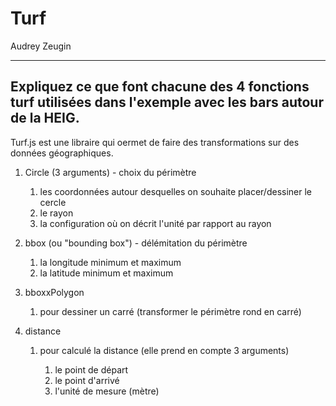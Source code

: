 # Turf

Audrey Zeugin

------

## Expliquez ce que font chacune des 4 fonctions turf utilisées dans l'exemple avec les bars autour de la HEIG.

Turf.js est une libraire qui oermet de faire des transformations sur des données géographiques.

1. Circle (3 arguments) - choix du périmètre

   1. les coordonnées autour desquelles on souhaite placer/dessiner le cercle
   2. le rayon
   3. la configuration où on décrit l'unité par rapport au rayon

2. bbox (ou "bounding box") - délémitation du périmètre

   1. la longitude minimum et maximum
   2. la latitude minimum et maximum

3. bboxxPolygon

   1. pour dessiner un carré (transformer le périmètre rond en carré)

4. distance

   1. pour calculé la distance (elle prend en compte 3 arguments)

      1. le point de départ
      2. le point d'arrivé
      3. l'unité de mesure (mètre)

      